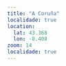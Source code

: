 ```yaml
---
title: "A Coruña"
localidade: true
location:
  lat: 43.368
  lon: -8.408
zoom: 14
localidade: true
---
```

